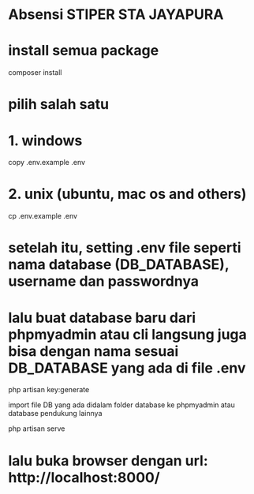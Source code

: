 # **Absensi STIPER STA JAYAPURA**


# install semua package
composer install

# pilih salah satu
# 1. windows
copy .env.example .env
# 2. unix (ubuntu, mac os and others)
cp .env.example .env

# setelah itu, setting .env file seperti nama database (DB_DATABASE), username dan passwordnya
# lalu buat database baru dari phpmyadmin atau cli langsung juga bisa dengan nama sesuai DB_DATABASE yang ada di file .env
php artisan key:generate

import file DB yang ada didalam folder database ke phpmyadmin atau database pendukung lainnya

php artisan serve

# lalu buka browser dengan url: http://localhost:8000/
```
